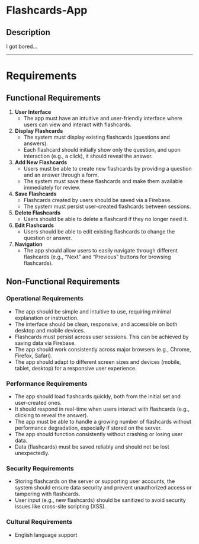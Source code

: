 # Flashcards-App

## Description

I got bored...

---

# Requirements

## Functional Requirements

1. **User Interface**
   - The app must have an intuitive and user-friendly interface where users can view and interact with flashcards.
2. **Display Flashcards**
   - The system must display existing flashcards (questions and answers).
   - Each flashcard should initially show only the question, and upon interaction (e.g., a click), it should reveal the answer.
3. **Add New Flashcards**
   - Users must be able to create new flashcards by providing a question and an answer through a form.
   - The system must save these flashcards and make them available immediately for review.
4. **Save Flashcards**
   - Flashcards created by users should be saved via a Firebase.
   - The system must persist user-created flashcards between sessions.
5. **Delete Flashcards**
   - Users should be able to delete a flashcard if they no longer need it.
6. **Edit Flashcards**
   - Users should be able to edit existing flashcards to change the question or answer.
7. **Navigation**
   - The app should allow users to easily navigate through different flashcards (e.g., “Next” and “Previous” buttons for browsing flashcards).

## Non-Functional Requirements

### Operational Requirements

- The app should be simple and intuitive to use, requiring minimal explanation or instruction.
- The interface should be clean, responsive, and accessible on both desktop and mobile devices.
- Flashcards must persist across user sessions. This can be achieved by saving data via Firebase.
- The app should work consistently across major browsers (e.g., Chrome, Firefox, Safari).
- The app should adapt to different screen sizes and devices (mobile, tablet, desktop) for a responsive user experience.

### Performance Requirements

- The app should load flashcards quickly, both from the initial set and user-created ones.
- It should respond in real-time when users interact with flashcards (e.g., clicking to reveal the answer).
- The app must be able to handle a growing number of flashcards without performance degradation, especially if stored on the server.
- The app should function consistently without crashing or losing user data.
- Data (flashcards) must be saved reliably and should not be lost unexpectedly.

### Security Requirements

- Storing flashcards on the server or supporting user accounts, the system should ensure data security and prevent unauthorized access or tampering with flashcards.
- User input (e.g., new flashcards) should be sanitized to avoid security issues like cross-site scripting (XSS).

### Cultural Requirements

- English language support
